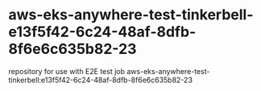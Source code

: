 # aws-eks-anywhere-test-tinkerbell-e13f5f42-6c24-48af-8dfb-8f6e6c635b82-23
repository for use with E2E test job aws-eks-anywhere-test-tinkerbell:e13f5f42-6c24-48af-8dfb-8f6e6c635b82-23
